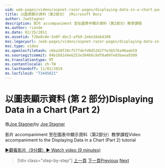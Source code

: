 ```yaml
---
uid: web-pages/videos/aspnet-razor-pages/displaying-data-in-a-chart-part-2
title: 以圖表顯示資料（第2部分） |Microsoft Docs
author: JoeStagner
description: 影片 accompaniment 至在圖表中顯示資料（第2部分）教學課程
ms.author: riande
ms.date: 02/25/2011
ms.assetid: f28e8c8e-5e0f-4bc3-af69-2e6e18a6d100
msc.legacyurl: /web-pages/videos/aspnet-razor-pages/displaying-data-in-a-chart-part-2
msc.type: video
ms.openlocfilehash: c6ba20f28cf577defd9d5262ffe3b576a90aeb59
ms.sourcegitcommit: 84b1681d4e6253e30468c8df8a09fe03beea9309
ms.translationtype: MT
ms.contentlocale: zh-TW
ms.lasthandoff: 11/02/2019
ms.locfileid: "73445621"
---
```

# <a name="displaying-data-in-a-chart-part-2"></a><span data-ttu-id="be1bb-103">以圖表顯示資料 (第 2 部分)</span><span class="sxs-lookup"><span data-stu-id="be1bb-103">Displaying Data in a Chart (Part 2)</span></span>

<span data-ttu-id="be1bb-104">依[Joe Stagner](https://github.com/JoeStagner)</span><span class="sxs-lookup"><span data-stu-id="be1bb-104">by [Joe Stagner](https://github.com/JoeStagner)</span></span>

<span data-ttu-id="be1bb-105">影片 accompaniment 至在圖表中顯示資料（第2部分）教學課程</span><span class="sxs-lookup"><span data-stu-id="be1bb-105">Video accompaniment to the Displaying Data in a Chart (Part 2) tutorial</span></span>

<span data-ttu-id="be1bb-106">[&#9654;觀看影片（9分鐘）](https://channel9.msdn.com/Blogs/ASP-NET-Site-Videos/displaying-data-in-a-chart-(part-2))</span><span class="sxs-lookup"><span data-stu-id="be1bb-106">[&#9654; Watch video (9 minutes)](https://channel9.msdn.com/Blogs/ASP-NET-Site-Videos/displaying-data-in-a-chart-(part-2))</span></span>

> [!div class="step-by-step"]
> <span data-ttu-id="be1bb-107">[上一頁](displaying-data-in-a-chart-part-1.md)
> [下一頁](working-with-files.md)</span><span class="sxs-lookup"><span data-stu-id="be1bb-107">[Previous](displaying-data-in-a-chart-part-1.md)
[Next](working-with-files.md)</span></span>
